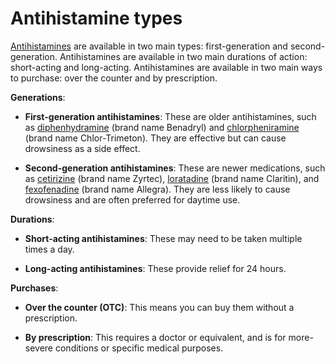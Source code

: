 [//]: # (source: ?)
[//]: # (tags: antihistamines)

# Antihistamine types

[Antihistamines](../antihistamines/) are available in two main types: first-generation and second-generation. Antihistamines are available in two main durations of action: short-acting and long-acting. Antihistamines are available in two main ways to purchase: over the counter and by prescription.

**Generations**:

* **First-generation antihistamines**: These are older antihistamines, such as [diphenhydramine](../diphenhydramine/) (brand name Benadryl) and [chlorpheniramine](../chlorpheniramine/) (brand name Chlor-Trimeton). They are effective but can cause drowsiness as a side effect.

* **Second-generation antihistamines**: These are newer medications, such as [cetirizine](../cetirizine/) (brand name Zyrtec), [loratadine](../loratadine/) (brand name Claritin), and [fexofenadine](../fexofenadine/) (brand name Allegra). They are less likely to cause drowsiness and are often preferred for daytime use.

**Durations**:

* **Short-acting antihistamines**: These may need to be taken multiple times a day.

* **Long-acting antihistamines**: These provide relief for 24 hours.

**Purchases**:

* **Over the counter (OTC)**: This means you can buy them without a prescription.

* **By prescription**: This requires a doctor or equivalent, and is for more-severe conditions or specific medical purposes.
